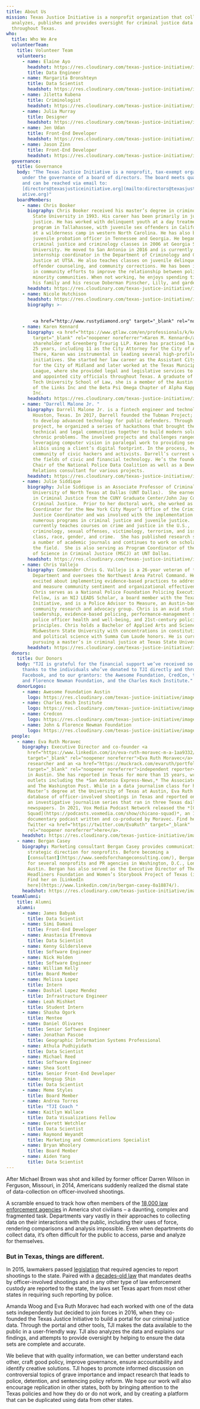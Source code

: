```yaml
---
title: About Us
mission: Texas Justice Initiative is a nonprofit organization that collects,
  analyzes, publishes and provides oversight for criminal justice data
  throughout Texas.
who:
  title: Who We Are
  volunteerTeam:
    title: Volunteer Team
    volunteers:
      - name: Elaine Ayo
        headshot: https://res.cloudinary.com/texas-justice-initiative/image/upload/v1633553504/Elaine_ayo_headshot_xdlnpr.jpg
        title: Data Engineer
      - name: Margarita Bronshteyn
        title: Data Scientist
        headshot: https://res.cloudinary.com/texas-justice-initiative/image/upload/v1618973172/Margarita_Bronshteyn_Photo_e6hjzb_mvdht5.jpg
      - name: Jiletta Kubena
        title: Criminologist
        headshot: https://res.cloudinary.com/texas-justice-initiative/image/upload/v1618973332/Jiletta_Kubena_yg010w_evytxe.jpg
      - name: Julia Murray
        title: Designer
        headshot: https://res.cloudinary.com/texas-justice-initiative/image/upload/v1618973518/julia-murray-and-punkin_rfxuhx_pdwzsh.jpg
      - name: Jen Udan
        title: Front-End Developer
        headshot: https://res.cloudinary.com/texas-justice-initiative/image/upload/v1583374509/jen-udan_auwxyy.jpg
      - name: Jason Zinn
        title: Front-End Developer
        headshot: https://res.cloudinary.com/texas-justice-initiative/image/upload/v1583374691/jason-zinn_d5mwdd.jpg
  governance:
    title: Governance
    body: "The Texas Justice Initiative is a nonprofit, tax-exempt organization
      under the governance of a board of directors. The board meets quarterly
      and can be reached via email to:
      [directors@texasjusticeinitiative.org](mailto:directors@texasjusticeiniti\
      ative.org)"
    boardMembers:
      - name: Chris Booker
        biography: Chris Booker received his master’s degree in criminology from Florida
          State University in 1993. His career has been primarily in juvenile
          justice. He has worked with delinquent youth at a day treatment
          program in Tallahassee, with juvenile sex offenders in California, and
          at a wilderness camp in western North Carolina. He has also been a
          juvenile probation officer in Tennessee and Georgia. He began teaching
          criminal justice and criminology classes in 2006 at Georgia Southern
          University. He moved to San Antonio in 2016 and is currently the
          internship coordinator in the Department of Criminology and Criminal
          Justice at UTSA. He also teaches classes on juvenile delinquency,
          offender counseling, and community corrections. He has been involved
          in community efforts to improve the relationship between police and
          minority communities. When not working, he enjoys spending time with
          his family and his rescue Doberman Pinscher, Lilly, and gardening.
        headshot: https://res.cloudinary.com/texas-justice-initiative/image/upload/v1591806510/ChrisBooker_cmcmqp.jpg
      - name: Nicole Hutchison
        headshot: https://res.cloudinary.com/texas-justice-initiative/image/upload/v1591811354/NicoleHutchison-Moore_hmikod.jpg
        biography: >-
          

          <a href="http://www.rustydiamond.org" target="_blank" rel="noopener noreferrer">Nicole Hutchison</a> is the founder and backbone of non-profit, The Rusty Diamond Network. Born out of her personal tragedy, and subsequent incarceration within TDCJ in 2018, Nicole saw the need for peer-to-peer mentorship and support within prison walls. Upon her release, the seed grew, and with a vast network in place, re-entry, parole, family services, clothing, housing and resources are now in the suite of services offered by The Rusty Diamond Network. Nicole's 25-year career in Global Fortune 500 companies, focused on software solutions and data analytics to solve organizations largest problems, gave her the  tenacity and skillset to advocate and tackle the difficult criminal justice system to fight for women's mental health and re-entry success. The Rusty Diamond Network partners with several organizations in Texas, and across the US to advocate for overall reforms and restorative justice.
      - name: Karen Kennard
        biography: <a href="https://www.gtlaw.com/en/professionals/k/kennard-karen-m"
          target="_blank" rel="noopener noreferrer">Karen M. Kennard</a> is a
          shareholder at Greenberg Traurig LLP. Karen has practiced law for over
          25 years, including 11 as the City Attorney for the City of Austin.
          There, Karen was instrumental in leading several high-profile
          initiatives. She started her law career as the Assistant City Attorney
          for the City of Midland and later worked at the Texas Municipal
          League, where she provided legal and legislative services to elected
          and appointed city officials throughout Texas. A graduate of the Texas
          Tech University School of Law, she is a member of the Austin Chapter
          of the Links Inc and the Beta Psi Omega Chapter of Alpha Kappa Alpha,
          Inc.
        headshot: https://res.cloudinary.com/texas-justice-initiative/image/upload/v1583375350/karen-kennard_em2dw2.jpg
      - name: "Darrell Malone Jr. "
        biography: Darrell Malone Jr. is a fintech engineer and technology activist from
          Houston, Texas. In 2017, Darrell founded the Tubman Project; an effort
          to develop advanced technology for public defenders. Through the
          project, he organized a series of hackathons that brought the
          technical and legal communities together to build modern solutions to
          chronic problems. The involved projects and challenges ranged from
          leveraging computer vision in paralegal work to providing secure
          alibis using a client’s digital footprint. In the process, he joined a
          community of civic hackers and activists. Darrell’s current work spans
          the fields of civic and financial technology. He’s the founder and
          Chair of the National Police Data Coalition as well as a Developer
          Relations consultant for various projects.
        headshot: https://res.cloudinary.com/texas-justice-initiative/image/upload/v1682016394/DarrellMalone_bjlfpp.jpg
      - name: Julie Siddique
        biography: Julie Siddique is an Associate Professor of Criminal Justice at the
          University of North Texas at Dallas (UNT Dallas).  She earned her PhD
          in Criminal Justice from the CUNY Graduate Center/John Jay College of
          Criminal Justice.  Prior to her doctoral work, she worked as a Grant
          Coordinator for the New York City Mayor’s Office of the Criminal
          Justice Coordinator and was involved with the implementation of
          numerous programs in criminal justice and juvenile justice.  She
          currently teaches courses on crime and justice in the U.S.,
          criminology, sexual offenses, victimology, terrorism, and issues of
          class, race, gender, and crime.  She has published research studies in
          a number of academic journals and continues to work on scholarship in
          the field.  She is also serving as Program Coordinator of the Master
          of Science in Criminal Justice (MSCJ) at UNT Dallas.
        headshot: https://res.cloudinary.com/texas-justice-initiative/image/upload/v1682016508/Julie_Siddique-9349-XL_muuocr.jpg
      - name: Chris Vallejo
        biography: Commander Chris G. Vallejo is a 26-year veteran of the Austin Police
          Department and oversees the Northwest Area Patrol Command. He is
          excited about implementing evidence-based practices to address crime
          and measure community sentiment and organizational effectiveness.
          Chris serves as a National Police Foundation Policing Executive
          Fellow, is an NIJ LEADS Scholar, a board member with the Texas Justice
          Initiative, and is a Police Advisor to Measure, an Austin-based
          community research and advocacy group. Chris is an avid student of
          leadership, evidence-based policing, performance-management systems,
          police officer health and well-being, and 21st-century policing
          principles. Chris holds a Bachelor of Applied Arts and Science from
          Midwestern State University with concentrations in constitutional law
          and political science with Summa Cum Laude honors. He is currently
          pursuing a master’s in criminal justice at Texas State University.​
        headshot: https://res.cloudinary.com/texas-justice-initiative/image/upload/v1591806483/ChrisVallejo_zxvflj.jpg
  donors:
    title: Our Donors
    body: "TJI is grateful for the financial support we’ve received so far. Many
      thanks to the individuals who’ve donated to TJI directly and through
      Facebook, and to our grantors: the Awesome Foundation, CredCon, the John
      and Florence Newman Foundation, and the Charles Koch Institute."
    donorLogos:
      - name: Awesome Foundation Austin
        logo: https://res.cloudinary.com/texas-justice-initiative/image/upload/v1583375661/Awesome-ATX-300x300_cph3ke.png
      - name: Charles Koch Institute
        logo: https://res.cloudinary.com/texas-justice-initiative/image/upload/v1583375748/CKI-Logo-RGB-300x300_gn4m1h.png
      - name: Credcon
        logo: https://res.cloudinary.com/texas-justice-initiative/image/upload/v1583375790/credcon_logo_small_lsh3xy.jpg
      - name: John & Florence Newman Foundation
        logo: https://res.cloudinary.com/texas-justice-initiative/image/upload/v1583375822/Newmanlogo-thumb-360x200_aexkd6.png
  people:
    - name: Eva Ruth Moravec
      biography: Executive Director and co-founder <a
        href="https://www.linkedin.com/in/eva-ruth-moravec-m-a-1aa9332/"
        target="_blank" rel="noopener noreferrer">Eva Ruth Moravec</a> is a
        researcher and an <a href="https://muckrack.com/evaruth/portfolio"
        target="_blank" rel="noopener noreferrer">independent reporter</a> based
        in Austin. She has reported in Texas for more than 15 years, writing for
        outlets including the *San Antonio Express-News,* The Associated Press
        and The Washington Post. While in a data journalism class for her
        Master’s degree at the University of Texas at Austin, Eva Ruth started a
        database of officer-involved shootings in Texas and reported on them in
        an investigative journalism series that ran in three Texas daily
        newspapers. In 2021, Vox Media Podcast Network released the *[Chicano
        Squad](https://podcasts.voxmedia.com/show/chicano-squad)*, an 11-episode
        documentary podcast written and co-produced by Moravec. Find her on
        Twitter <a href="https://twitter.com/EvaRuth" target="_blank"
        rel="noopener noreferrer">here</a>.
      headshot: https://res.cloudinary.com/texas-justice-initiative/image/upload/v1583373618/eva-ruth-moravec_iyilfi.jpg
    - name: Bergan Casey
      biography: Marketing consultant Bergan Casey provides communications support and
        strategic direction for nonprofits. Before becoming a
        [consultant](https://www.seedsforchangeconsulting.com/), Bergan worked
        for several nonprofits and PR agencies in Washington, D.C., London and
        Austin. Bergan has also served as the Executive Director of The
        Headliners Foundation and Women’s Storybook Project of Texas (interim).
        Find her on [LinkedIn
        here](https://www.linkedin.com/in/bergan-casey-0a18874/).
      headshot: https://res.cloudinary.com/texas-justice-initiative/image/upload/v1583374759/bergan-casey_gzudmf.jpg
  teamAlumni:
    title: Alumni
    alumni:
      - name: James Babyak
        title: Data Scientist
      - name: Simi Damani
        title: Front-End Developer
      - name: Anastasia Efremova
        title: Data Scientist
      - name: Kenny Gildersleeve
        title: Software Engineer
      - name: Nick Holden
        title: Software Engineer
      - name: William Kelly
        title: Board Member
      - name: Melissa Lopez
        title: Intern
      - name: Dashiel Lopez Mendez
        title: Infrastructure Engineer
      - name: Leah Mishket
        title: Student Intern
      - name: Shasha Ogork
        title: Mentee
      - name: Daniel Olivares
        title: Senior Software Engineer
      - name: Jonathan Pascoe
        title: Geographic Information Systems Professional
      - name: Athula Pudhiyidath
        title: Data Scientist
      - name: Michael Reed
        title: Software Engineer
      - name: Shea Scott
        title: Senior Front-End Developer
      - name: Hongsup Shin
        title: Data Scientist
      - name: Meme Styles
        title: Board Member
      - name: Andrea Torres
        title: "TJI Coach "
      - name: Kaitlyn Wallace
        title: Data Visualizations Fellow
      - name: Everett Wetchler
        title: Data Scientist
      - name: Raymond Weyandt
        title: Marketing and Communications Specialist
      - name: Bryan Whoolery
        title: Board Member
      - name: Aiden Yang
        title: Data Scientist
---
```

After Michael Brown was shot and killed by former officer Darren Wilson in Ferguson, Missouri, in 2014, Americans suddenly realized the dismal state of data-collection on officer-involved shootings.

A scramble ensued to track how often members of the <a href="http://www.politifact.com/punditfact/statements/2016/jul/10/charles-ramsey/how-many-police-departments-are-us/" target="_blank" rel="noopener noreferrer">18,000 law enforcement agencies</a> in America shot civilians – a daunting, complex and fragmented task. Departments vary vastly in their approaches to collecting data on their interactions with the public, including their uses of force, rendering comparisons and analysis impossible. Even when departments do collect data, it’s often difficult for the public to access, parse and analyze for themselves.

### But in Texas, things are different.

In 2015, lawmakers passed <a href="https://capitol.texas.gov/tlodocs/84R/billtext/pdf/HB01036F.pdf" target="_blank" rel="noopener noreferrer">legislation</a> that required agencies to report shootings to the state. Paired with a <a href="https://statutes.capitol.texas.gov/Docs/CR/htm/CR.49.htm" target="_blank" rel="noopener noreferrer">decades-old law</a> that mandates deaths by officer-involved shootings and in any other type of law enforcement custody are reported to the state, the laws set Texas apart from most other states in requiring such reporting by police.

Amanda Woog and Eva Ruth Moravec had each worked with one of the data sets independently but decided to join forces in 2016, when they co-founded the Texas Justice Initiative to build a portal for our criminal justice data. Through the portal and other tools, TJI makes the data available to the public in a user-friendly way. TJI also analyzes the data and explains our findings, and attempts to provide oversight by helping to ensure the data sets are complete and accurate.

We believe that with quality information, we can better understand each other, craft good policy, improve governance, ensure accountability and identify creative solutions. TJI hopes to promote informed discussion on controversial topics of grave importance and impact research that leads to police, detention, and sentencing policy reform. We hope our work will also encourage replication in other states, both by bringing attention to the Texas policies and how they do or do not work, and by creating a platform that can be duplicated using data from other states.